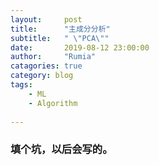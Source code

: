 ```yaml
---
layout:     post
title:      "主成分分析"
subtitle:   " \"PCA\""
date:       2019-08-12 23:00:00
author:     "Rumia"
catagories: true
category: blog
tags:
	- ML
	- Algorithm
	 
---
```


### 填个坑，以后会写的。



